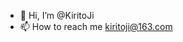 - 👋 Hi, I’m @KiritoJi
- 📫 How to reach me kiritoji@163.com

<!---
KiritoJi/KiritoJi is a ✨ special ✨ repository because its `README.md` (this file) appears on your GitHub profile.
You can click the Preview link to take a look at your changes.
--->
